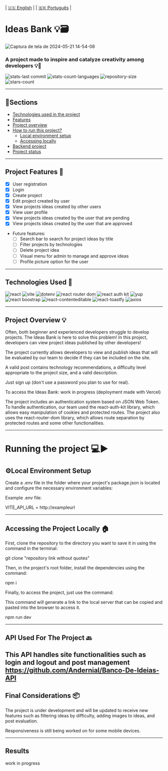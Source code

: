 | [🇺🇸 English](README-en.md) |
| [🇧🇷 Português](https://github.com/worklarissa/Banco-De-Ideias) |

# Ideas Bank 💡​🗃️​
![Captura de tela de 2024-05-21 14-54-08](https://github.com/worklarissa/Banco-De-Ideias/assets/139612792/ee5e94c4-5236-4106-a7a4-693a5233710c)
### A project made to inspire and catalyze creativity among developers 💡🎨
![stats-last commit](https://img.shields.io/github/last-commit/worklarissa/Banco-De-Ideias?display_timestamp=committer&labelColor=%23FFD602&color=white)
![stats-count-languages](https://img.shields.io/github/languages/count/worklarissa/Banco-De-Ideias?labelColor=%23FFD602&color=white)
![repository-size](https://img.shields.io/github/repo-size/worklarissa/Banco-De-Ideias?labelColor=%23FFD602&color=white)
![stars-count](https://img.shields.io/github/stars/worklarissa/Banco-De-Ideias?style=social&logoColor=%23FFD602&labelColor=%23FFD602&color=%23FFD602)

---
## 📖Sections
- [Technologies used in the project](#technologies-used-)
- [Features](#project-features-)
- [Project overview](#project-overview-)
- [How to run this project?](#running-the-project-%EF%B8%8F)
     - [Local environment setup](#%EF%B8%8Flocal-environment-setup)
     - [Accessing locally](#accessing-the-project-locally-)
- [Backend project](#api-used-for-the-project-)
- [Project status](#final-considerations-)
---












## Project Features 📱
- [X] User registration
- [x] Login
- [x] Create project
- [x] Edit project created by user 
- [x] View  projects ideas created by other users
- [x] View user profile
- [x] View projects ideas created by the user that are pending
- [x] View projects ideas created by the user that are approved
- Future features:
  - [ ] Search bar to search for project ideas by title
  - [ ] Filter projects by technologies
  - [ ] Delete project idea
  - [ ] Visual menu for admin to manage and approve ideas
  - [ ] Profile picture option for the user

--- 

## Technologies Used 👾​
![react](https://img.shields.io/badge/react-%23ECD53F?style=for-the-badge&logo=react&logoColor=white&logoSize=auto&labelColor=%23ECD53F&color=%23ECD53F)
![vite](https://img.shields.io/badge/vite-%23ECD53F?style=for-the-badge&logo=vite&logoColor=white&logoSize=auto&labelColor=%23ECD53F&color=%23ECD53F)
![dotenv](https://img.shields.io/badge/.dotenv-%23ECD53F?style=for-the-badge&logo=dotenv&logoColor=white&logoSize=auto&labelColor=%23ECD53F&color=%23ECD53F)
![react router dom](https://img.shields.io/badge/react%20router%20dom-black?style=for-the-badge&logo=reactrouter&logoColor=white&logoSize=auto&labelColor=%23ECD53F&color=%23ECD53F)
![react auth kit](https://tinyurl.com/4uef466r)
![yup](https://img.shields.io/badge/Yup-white?style=for-the-badge&logo=reacthookform&logoSize=auto&labelColor=%23ECD53F&color=%23ECD53F)
![react boostrap](https://tinyurl.com/3napvcn4)
![react-contenteditable](https://tinyurl.com/5787f4rs)
![react-toastfy](https://tinyurl.com/wtyhuv47)
![axios](https://img.shields.io/badge/axios-white?style=for-the-badge&logo=axios&logoColor=white&logoSize=auto&labelColor=%23ECD53F&color=%23ECD53F)

---
## Project Overview 💡

Often, both beginner and experienced developers struggle to develop projects. The Ideas Bank is here to solve this problem! In this project, developers can view project ideas published by other developers!

The project currently allows developers to view and publish ideas that will be evaluated by our team to decide if they can be included on the site.

A valid post contains technology recommendations, a difficulty level appropriate to the project size, and a valid description.

Just sign up (don't use a password you plan to use for real).

To access the Ideas Bank: work in progress (deployment made with Vercel)

The project includes an authentication system based on JSON Web Token. To handle authentication, our team used the react-auth-kit library, which allows easy manipulation of cookies and protected routes. The project also uses the react-router-dom library, which allows route separation by protected routes and some other functionalities.

---
# Running the project 💻▶️
## ⚙️Local Environment Setup
Create a .env file in the folder where your project's package.json is located and configure the necessary environment variables:

Example .env file:

VITE_API_URL = http://exampleurl

---

## Accessing the Project Locally 🏠​


First, clone the repository to the directory you want to save it in using the command in the terminal:

git clone "repository link without quotes"

Then, in the project's root folder, install the dependencies using the command:

npm i

Finally, to access the project, just use the command:

This command will generate a link to the local server that can be copied and pasted into the browser to access it.

npm run dev


---

## API Used For The Project 🔙​
This API handles site functionalities such as login and logout and post management https://github.com/Andernial/Banco-De-Ideias-API
---

## Final Considerations 📦

The project is under development and will be updated to receive new features such as filtering ideas by difficulty, adding images to ideas, and post evaluation.

Responsiveness is still being worked on for some mobile devices.


---

## Results ##
work in progress
